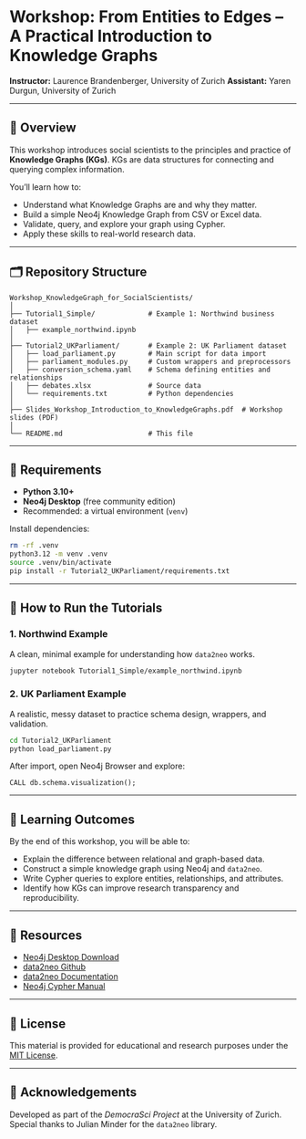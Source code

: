 # Workshop: From Entities to Edges – A Practical Introduction to Knowledge Graphs

**Instructor:** Laurence Brandenberger, University of Zurich 
**Assistant:** Yaren Durgun, University of Zurich

---

## 📘 Overview

This workshop introduces social scientists to the principles and practice of **Knowledge Graphs (KGs)**. 
KGs are data structures for connecting and querying complex information.

You’ll learn how to:
- Understand what Knowledge Graphs are and why they matter.
- Build a simple Neo4j Knowledge Graph from CSV or Excel data.
- Validate, query, and explore your graph using Cypher.
- Apply these skills to real-world research data.

---

## 🗂️ Repository Structure

```
Workshop_KnowledgeGraph_for_SocialScientists/
│
├── Tutorial1_Simple/             # Example 1: Northwind business dataset
│   ├── example_northwind.ipynb
│
├── Tutorial2_UKParliament/       # Example 2: UK Parliament dataset
│   ├── load_parliament.py        # Main script for data import
│   ├── parliament_modules.py     # Custom wrappers and preprocessors
│   ├── conversion_schema.yaml    # Schema defining entities and relationships
│   ├── debates.xlsx              # Source data
│   └── requirements.txt          # Python dependencies
│
├── Slides_Workshop_Introduction_to_KnowledgeGraphs.pdf  # Workshop slides (PDF)
│
└── README.md                     # This file
```

---

## 🧰 Requirements

- **Python 3.10+**  
- **Neo4j Desktop** (free community edition)  
- Recommended: a virtual environment (`venv`)

Install dependencies:
```bash
rm -rf .venv
python3.12 -m venv .venv
source .venv/bin/activate
pip install -r Tutorial2_UKParliament/requirements.txt
```

---

## 🚀 How to Run the Tutorials

### 1. Northwind Example
A clean, minimal example for understanding how `data2neo` works.

```bash
jupyter notebook Tutorial1_Simple/example_northwind.ipynb
```

### 2. UK Parliament Example
A realistic, messy dataset to practice schema design, wrappers, and validation.

```bash
cd Tutorial2_UKParliament
python load_parliament.py
```

After import, open Neo4j Browser and explore:
```cypher
CALL db.schema.visualization();
```

---

## 🧠 Learning Outcomes

By the end of this workshop, you will be able to:
- Explain the difference between relational and graph-based data.
- Construct a simple knowledge graph using Neo4j and `data2neo`.
- Write Cypher queries to explore entities, relationships, and attributes.
- Identify how KGs can improve research transparency and reproducibility.

---

## 🔗 Resources

- [Neo4j Desktop Download](https://neo4j.com/download/)
- [data2neo Github](https://github.com/jkminder/data2neo)
- [data2neo Documentation](https://data2neo.jkminder.ch)
- [Neo4j Cypher Manual](https://neo4j.com/docs/cypher-manual/current/)

---

## 🧩 License

This material is provided for educational and research purposes under the [MIT License](LICENSE).

---

## 🙌 Acknowledgements

Developed as part of the *DemocraSci Project* at the University of Zurich.  
Special thanks to Julian Minder for the `data2neo` library.
